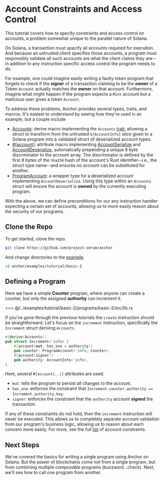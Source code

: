 # Account Constraints and Access Control

This tutorial covers how to specify constraints and access control on accounts, a problem
somewhat unique to the parallel nature of Solana.

On Solana, a transaction must specify all accounts required for execution. And because an untrusted client specifies those accounts, a program must responsibly validate all such accounts are what the client claims they are--in addition to any instruction specific access control the program needs to do.

For example, one could imagine easily writing a faulty token program that forgets to check if the **signer** of a transaction claiming to be the **owner** of a Token `Account` actually matches the **owner** on that account. Furthermore, imagine what might happen if the program expects a `Mint` account but a malicious user gives a token `Account`.

To address these problems, Anchor provides several types, traits, and macros. It's easiest to understand by seeing how they're used in an example, but a couple include

* [Accounts](https://docs.rs/anchor-lang/0.1.0/anchor_lang/derive.Accounts.html): derive macro implementing the `Accounts` [trait](https://docs.rs/anchor-lang/0.1.0/anchor_lang/trait.Accounts.html), allowing a struct to transform
from the untrusted `&[AccountInfo]` slice given to a Solana program into a validated struct
of deserialized account types.
* [#[account]](https://docs.rs/anchor-lang/0.1.0/anchor_lang/attr.account.html): attribute macro implementing [AccountSerialize](https://docs.rs/anchor-lang/0.1.0/anchor_lang/trait.AccountSerialize.html) and [AccountDeserialize](https://docs.rs/anchor-lang/0.1.0/anchor_lang/trait.AnchorDeserialize.html), automatically prepending a unique 8 byte discriminator to the account array. The discriminator is defined by the first 8 bytes of the `Sha256` hash of the account's Rust identifier--i.e., the struct type name--and ensures no account can be substituted for another.
* [ProgramAccount](https://docs.rs/anchor-lang/0.1.0/anchor_lang/struct.ProgramAccount.html): a wrapper type for a deserialized account implementing `AccountDeserialize`. Using this type within an `Accounts` struct will ensure the account is **owned** by the currently executing program.

With the above, we can define preconditions for our any instruction handler expecting a certain set of
accounts, allowing us to more easily reason about the security of our programs.

## Clone the Repo

To get started, clone the repo.

```bash
git clone https://github.com/project-serum/anchor
```

And change directories to the [example](https://github.com/project-serum/anchor/tree/master/examples/tutorial/basic-2).

```bash
cd anchor/examples/tutorial/basic-2
```

## Defining a Program

Here we have a simple **Counter** program, where anyone can create a counter, but only the assigned
**authority** can increment it.

<<< @/../examples/tutorial/basic-2/programs/basic-2/src/lib.rs

If you've gone through the previous tutorials the `create` instruction should be straightforward.
Let's focus on the `increment` instruction, specifically the `Increment` struct deriving
`Accounts`.

```rust
#[derive(Accounts)]
pub struct Increment<'info> {
    #[account(mut, has_one = authority)]
    pub counter: ProgramAccount<'info, Counter>,
    #[account(signer)]
    pub authority: AccountInfo<'info>,
}
```

Here, several `#[account(..)]` attributes are used.

* `mut`: tells the program to persist all changes to the account.
* `has_one`: enforces the constraint that `Increment.counter.authority == Increment.authority.key`.
* `signer`: enforces the constraint that the `authority` account **signed** the transaction.

If any of these constraints do not hold, then the `increment` instruction will never be executed.
This allows us to completely separate account validation from our program's business logic, allowing us
to reason about each concern more easily. For more, see the full [list](https://github.com/project-serum/anchor#accounts-attribute-syntax) of account constraints.

## Next Steps

We've covered the basics for writing a single program using Anchor on Solana. But the power of
blockchains come not from a single program, but from combining multiple *composable* programs
(buzzword...check). Next, we'll see how to call one program from another.
